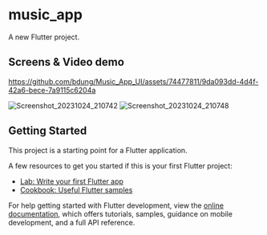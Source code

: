 # music_app

A new Flutter project.
## Screens & Video demo

https://github.com/bdung/Music_App_UI/assets/74477811/9da093dd-4d4f-42a6-bece-7a9115c6204a

![Screenshot_20231024_210742](https://github.com/bdung/Music_App_UI/assets/74477811/cde11b5d-07df-4361-b633-e92ac7b39f98)
![Screenshot_20231024_210748](https://github.com/bdung/Music_App_UI/assets/74477811/fc3c1964-7fb7-4bc3-8de7-49db38bbf2db)

## Getting Started

This project is a starting point for a Flutter application.

A few resources to get you started if this is your first Flutter project:

- [Lab: Write your first Flutter app](https://docs.flutter.dev/get-started/codelab)
- [Cookbook: Useful Flutter samples](https://docs.flutter.dev/cookbook)

For help getting started with Flutter development, view the
[online documentation](https://docs.flutter.dev/), which offers tutorials,
samples, guidance on mobile development, and a full API reference.
